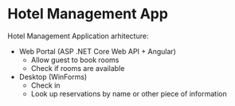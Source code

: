 # Hotel Management App
Hotel Management Application arhitecture:

- Web Portal (ASP .NET Core Web API + Angular)
  - Allow guest to book rooms
  - Check if rooms are available
- Desktop (WinForms)
  - Check in
  - Look up reservations by name or other piece of information

